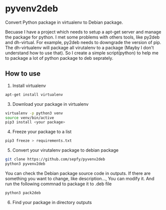 # pyvenv2deb
Convert Python package in virtualenv to Debian package.

Becuase I have a project which needs to setup a apt-get server and manage the package for python. I met some problems with others tools, like py2deb and dh-virtual. For example, py2deb needs to downgrade the version of pip. The dh-virtualenv will package all virutalenv to a package (Mayby I don't understand how to use that). So I create a simple script(python) to help me to package a lot of python package to deb seprately. 

## How to use
1. Install virtualenv
```bash
apt-get install virtualenv
```
3. Download your package in virtualenv
```bash
virtualenv -p python3 venv
source venv/bin/active
pip3 install <your package>
```
4. Freeze your package to a list
```bash
pip3 freeze > requirements.txt
```
5. Convert your virutalenv package to debian package
```bash
git clone https://github.com/sepfy/pyvenv2deb
python3 pyvenv2deb
```
You can check the Debian package source code in outputs. If there are something you want to change, like description..., You can modify it. 
And run the following commnad to package it to .deb file
```bash
python3 pack2deb
```
6. Find your package in directory outputs

